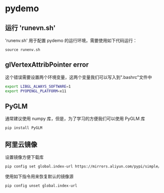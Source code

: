 # pydemo

## 运行 'runevn.sh'

'runenv.sh' 用于配置 pydemo 的运行环境，需要使用如下代码运行：

`source runenv.sh`

## glVertexAttribPointer error

这个错误需要设置两个环境变量，这两个变量我们可以写入到".bashrc"文件中

```bash
export LIBGL_ALWAYS_SOFTWARE=1
export PYOPENGL_PLATFORM=x11
```

## PyGLM

通常建议使用 numpy 库，但是，为了学习的方便我们可以使用 PyGLM 库

``` sh
pip install PyGLM
```

## 阿里云镜像

设置镜像方便下载库

``` sh
pip config set global.index-url https://mirrors.aliyun.com/pypi/simple/
```

使用如下指令用来恢复默认的镜像源

``` sh
pip config unset global.index-url
```

